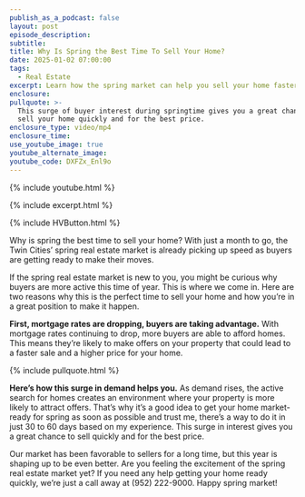 ```yaml
---
publish_as_a_podcast: false
layout: post
episode_description:
subtitle:
title: Why Is Spring the Best Time To Sell Your Home?
date: 2025-01-02 07:00:00
tags:
  - Real Estate
excerpt: Learn how the spring market can help you sell your home faster.
enclosure:
pullquote: >-
  This surge of buyer interest during springtime gives you a great chance to
  sell your home quickly and for the best price. 
enclosure_type: video/mp4
enclosure_time:
use_youtube_image: true
youtube_alternate_image:
youtube_code: DXFZx_Enl9o
---
```

{% include youtube.html %}

{% include excerpt.html %}

{% include HVButton.html %}

Why is spring the best time to sell your home? With just a month to go, the Twin Cities’ spring real estate market is already picking up speed as buyers are getting ready to make their moves.

If the spring real estate market is new to you, you might be curious why buyers are more active this time of year. This is where we come in. Here are two reasons why this is the perfect time to sell your home and how you’re in a great position to make it happen.

**First, mortgage rates are dropping, buyers are taking advantage.** With mortgage rates continuing to drop, more buyers are able to afford homes. This means they’re likely to make offers on your property that could lead to a faster sale and a higher price for your home.

{% include pullquote.html %}

**Here’s how this surge in demand helps you.** As demand rises, the active search for homes creates an environment where your property is more likely to attract offers. That’s why it’s a good idea to get your home market-ready for spring as soon as possible and trust me, there’s a way to do it in just 30 to 60 days based on my experience. This surge in interest gives you a great chance to sell quickly and for the best price.

Our market has been favorable to sellers for a long time, but this year is shaping up to be even better. Are you feeling the excitement of the spring real estate market yet? If you need any help getting your home ready quickly, we’re just a call away at (952) 222-9000. Happy spring market!
